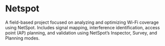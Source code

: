 # Netspot
A field-based project focused on analyzing and optimizing Wi-Fi coverage using NetSpot. Includes signal mapping, interference identification, access point (AP) planning, and validation using NetSpot’s Inspector, Survey, and Planning modes.
